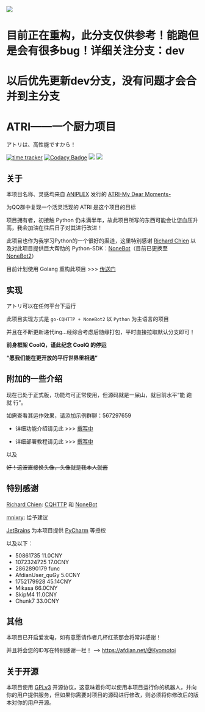 ![](https://socialify.git.ci/Kyomotoi/ATRI/image?description=1&descriptionEditable=A%20project%20for%20ATRI%2C%20Usage%20go-CQHTTP%20%2B%20NoneBot2.&forks=1&issues=1&language=1&logo=https%3A%2F%2Fi.loli.net%2F2020%2F11%2F12%2FYcINCkyp8vK2inD.png&owner=1&pattern=Circuit%20Board&stargazers=1&theme=Light)

# 目前正在重构，此分支仅供参考！能跑但是会有很多bug！详细关注分支：dev
# 以后优先更新dev分支，没有问题才会合并到主分支

# ATRI——一个厨力项目
アトリは、高性能ですから！

[![time tracker](https://wakatime.com/badge/github/Kyomotoi/ATRI.svg)](https://wakatime.com/badge/github/Kyomotoi/ATRI)
[![Codacy Badge](https://app.codacy.com/project/badge/Grade/bef72993062f422f83e882c6d8e6f20e)](https://www.codacy.com/manual/Kyomotoi/ATRI?utm_source=github.com&amp;utm_medium=referral&amp;utm_content=Kyomotoi/ATRI&amp;utm_campaign=Badge_Grade)
[![](https://img.shields.io/badge/QQ%20gorup-567297659-brightgreen)](https://jq.qq.com/?_wv=1027&k=a89kfKQE)
[![](https://img.shields.io/badge/Author-Kyomotoi-important)](https://github.com/Kyomotoi)

## 关于
本项目名称、灵感均来自 [ANIPLEX](https://aniplex-exe.com/) 发行的 [ATRI-My Dear Moments-](https://atri-mdm.com/)

为QQ群中复现一个活灵活现的 ATRI 是这个项目的目标

项目拥有者，初接触 Python 仍未满半年，故此项目所写的东西可能会让您血压升高，我会加油在往后日子对其进行改进！

此项目也作为我学习Python的一个很好的渠道，这里特别感谢 [Richard Chien](https://github.com/richardchien) 以及对此项目提供巨大帮助的 Python-SDK：[NoneBot](https://github.com/nonebot/nonebot)（目前已更换至 [NoneBot2](https://github.com/nonebot/nonebot2)）

目前计划使用 Golang 重构此项目 >>> [传送门](https://github.com/Kyomotoi/go-ATRI)

## 实现
アトリ可以在任何平台下运行

此项目实现方式是 `go-CQHTTP + NoneBot2` 以 `Python` 为主语言的项目

并且在不断更新递代ing...经综合考虑后随缘打包，平时直接拉取默认分支即可！

**前身框架 CoolQ，谨此纪念 CoolQ 的停运**

**“愿我们能在更开放的平行世界里相遇”**

## 附加的一些介绍
现在已处于正式版，功能均可正常使用，但源码就是一屎山，就目前水平“能 跑 就 行”。

如需查看其运作效果，请添加示例群聊：567297659

- 详细功能介绍请见此 >>> [撰写中]()

- 详细部署教程请见此 >>> [撰写中]()

以及

~~好！这波直接换头像，头像就是我本人就酱~~

## 特别感谢
[Richard Chien](https://github.com/richardchien): [CQHTTP](https://github.com/richardchien/coolq-http-api) 和 [NoneBot](https://github.com/nonebot/nonebot)

[mnixry](https://github.com/mnixry): 给予建议

[JetBrains](https://www.jetbrains.com/) 为本项目提供 [PyCharm](https://www.jetbrains.com/pycharm/) 等授权

以及以下：
 - 50861735 11.0CNY
 - 1072324725 17.0CNY
 - 2862890179 func
 - AfdianUser_quGy 5.0CNY
 - 1752179928 45.14CNY
 - Mikasa 66.0CNY
 - SkipM4 11.0CNY
 - Chunk7 33.0CNY

## 其他
本项目已开启爱发电，如有意愿请作者几杯红茶那会将常非感谢！

并且将会您的ID写在特别感谢一栏！ --> <https://afdian.net/@Kyomotoi>

## 关于开源
本项目使用 [GPLv3](https://github.com/Kyomotoi/Aya/blob/master/LICENSE) 开源协议，这意味着你可以使用本项目运行你的机器人，并向你的用户提供服务，但如果你需要对项目的源码进行修改，则必须将你修改后的版本对你的用户开源。
